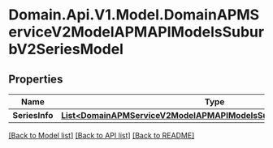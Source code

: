 # Domain.Api.V1.Model.DomainAPMServiceV2ModelAPMAPIModelsSuburbV2SeriesModel
## Properties

Name | Type | Description | Notes
------------ | ------------- | ------------- | -------------
**SeriesInfo** | [**List&lt;DomainAPMServiceV2ModelAPMAPIModelsSuburbV2SeriesInfoModel&gt;**](DomainAPMServiceV2ModelAPMAPIModelsSuburbV2SeriesInfoModel.md) |  | [optional] 

[[Back to Model list]](../README.md#documentation-for-models) [[Back to API list]](../README.md#documentation-for-api-endpoints) [[Back to README]](../README.md)

